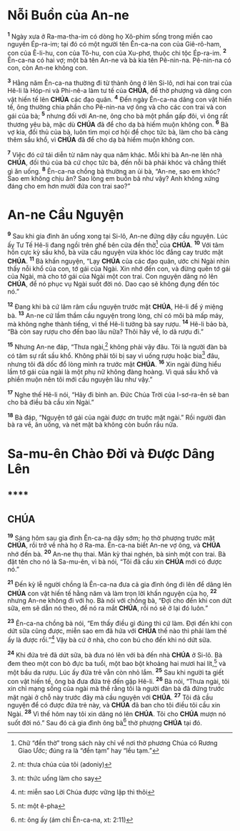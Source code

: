 # Nỗi Buồn của An-ne
<sup><b>1</b></sup> Ngày xưa ở Ra-ma-tha-im có dòng họ Xô-phim sống trong miền cao nguyên Ép-ra-im; tại đó có một người tên Ên-ca-na con của Giê-rô-ham, con của Ê-li-hu, con của Tô-hu, con của Xu-phơ, thuộc chi tộc Ép-ra-im. <sup><b>2</b></sup> Ên-ca-na có hai vợ; một bà tên An-ne và bà kia tên Pê-nin-na. Pê-nin-na có con, còn An-ne không con.

<sup><b>3</b></sup> Hằng năm Ên-ca-na thường đi từ thành ông ở lên Si-lô, nơi hai con trai của Hê-li là Hóp-ni và Phi-nê-a làm tư tế của **CHÚA**, để thờ phượng và dâng con vật hiến tế lên **CHÚA** các đạo quân. <sup><b>4</b></sup> Đến ngày Ên-ca-na dâng con vật hiến tế, ông thường chia phần cho Pê-nin-na vợ ông và cho các con trai và con gái của bà; <sup><b>5</b></sup> nhưng đối với An-ne, ông cho bà một phần gấp đôi, vì ông rất thương yêu bà, mặc dù **CHÚA** đã để cho dạ bà hiếm muộn không con. <sup><b>6</b></sup> Bà vợ kia, đối thủ của bà, luôn tìm mọi cơ hội để chọc tức bà, làm cho bà càng thêm sầu khổ, vì **CHÚA** đã để cho dạ bà hiếm muộn không con.

<sup><b>7</b></sup> Việc đó cứ tái diễn từ năm này qua năm khác. Mỗi khi bà An-ne lên nhà **CHÚA**, đối thủ của bà cứ chọc tức bà, đến nỗi bà phải khóc và chẳng thiết gì ăn uống. <sup><b>8</b></sup> Ên-ca-na chồng bà thường an ủi bà, “An-ne, sao em khóc? Sao em không chịu ăn? Sao lòng em buồn bã như vậy? Anh không xứng đáng cho em hơn mười đứa con trai sao?”


# An-ne Cầu Nguyện
<sup><b>9</b></sup> Sau khi gia đình ăn uống xong tại Si-lô, An-ne đứng dậy cầu nguyện. Lúc ấy Tư Tế Hê-li đang ngồi trên ghế bên cửa đền thờ[^1-c9f102c7-4775-4d46-b486-48eda67c2743] của **CHÚA**. <sup><b>10</b></sup> Với tâm hồn cực kỳ sầu khổ, bà vừa cầu nguyện vừa khóc lóc đắng cay trước mặt **CHÚA**. <sup><b>11</b></sup> Bà khấn nguyện, “Lạy **CHÚA** của các đạo quân, ước chi Ngài nhìn thấy nỗi khổ của con, tớ gái của Ngài. Xin nhớ đến con, và đừng quên tớ gái của Ngài, mà cho tớ gái của Ngài một con trai. Con nguyện dâng nó lên **CHÚA**, để nó phục vụ Ngài suốt đời nó. Dao cạo sẽ không đụng đến tóc nó.”

<sup><b>12</b></sup> Đang khi bà cứ lâm râm cầu nguyện trước mặt **CHÚA**, Hê-li để ý miệng bà. <sup><b>13</b></sup> An-ne cứ lầm thầm cầu nguyện trong lòng, chỉ có môi bà mấp máy, mà không nghe thành tiếng, vì thế Hê-li tưởng bà say rượu. <sup><b>14</b></sup> Hê-li bảo bà, “Bà còn say rượu cho đến bao lâu nữa? Thôi hãy về, lo dã rượu đi.”

<sup><b>15</b></sup> Nhưng An-ne đáp, “Thưa ngài,[^2-c9f102c7-4775-4d46-b486-48eda67c2743] không phải vậy đâu. Tôi là người đàn bà có tâm sự rất sầu khổ. Không phải tôi bị say vì uống rượu hoặc bia[^3-c9f102c7-4775-4d46-b486-48eda67c2743] đâu, nhưng tôi đã dốc đổ lòng mình ra trước mặt **CHÚA**. <sup><b>16</b></sup> Xin ngài đừng hiểu lầm tớ gái của ngài là một phụ nữ không đàng hoàng. Vì quá sầu khổ và phiền muộn nên tôi mới cầu nguyện lâu như vậy.”

<sup><b>17</b></sup> Nghe thế Hê-li nói, “Hãy đi bình an. Đức Chúa Trời của I-sơ-ra-ên sẽ ban cho bà điều bà cầu xin Ngài.”

<sup><b>18</b></sup> Bà đáp, “Nguyện tớ gái của ngài được ơn trước mặt ngài.” Rồi người đàn bà ra về, ăn uống, và nét mặt bà không còn buồn rầu nữa.


# Sa-mu-ên Chào Đời và Được Dâng Lên

## ****

## CHÚA
<sup><b>19</b></sup> Sáng hôm sau gia đình Ên-ca-na dậy sớm; họ thờ phượng trước mặt **CHÚA**, rồi trở về nhà họ ở Ra-ma. Ên-ca-na biết An-ne vợ ông, và **CHÚA** nhớ đến bà. <sup><b>20</b></sup> An-ne thụ thai. Mãn kỳ thai nghén, bà sinh một con trai. Bà đặt tên cho nó là Sa-mu-ên, vì bà nói, “Tôi đã cầu xin **CHÚA** mới có được nó.”

<sup><b>21</b></sup> Đến kỳ lễ người chồng là Ên-ca-na đưa cả gia đình ông đi lên để dâng lên **CHÚA** con vật hiến tế hằng năm và làm trọn lời khấn nguyện của họ, <sup><b>22</b></sup> nhưng An-ne không đi với họ. Bà nói với chồng bà, “Đợi cho đến khi con dứt sữa, em sẽ dẫn nó theo, để nó ra mắt **CHÚA**, rồi nó sẽ ở lại đó luôn.”

<sup><b>23</b></sup> Ên-ca-na chồng bà nói, “Em thấy điều gì đúng thì cứ làm. Đợi đến khi con dứt sữa cũng được, miễn sao em đã hứa với **CHÚA** thế nào thì phải làm thế ấy là được rồi.”[^4-c9f102c7-4775-4d46-b486-48eda67c2743] Vậy bà cứ ở nhà, cho con bú cho đến khi nó dứt sữa.

<sup><b>24</b></sup> Khi đứa trẻ đã dứt sữa, bà đưa nó lên với bà đến nhà **CHÚA** ở Si-lô. Bà đem theo một con bò đực ba tuổi, một bao bột khoảng hai mươi hai lít,[^5-c9f102c7-4775-4d46-b486-48eda67c2743] và một bầu da rượu. Lúc ấy đứa trẻ vẫn còn nhỏ lắm. <sup><b>25</b></sup> Sau khi người ta giết con vật hiến tế, ông bà đưa đứa trẻ đến gặp Hê-li. <sup><b>26</b></sup> Bà nói, “Thưa ngài, tôi xin chỉ mạng sống của ngài mà thề rằng tôi là người đàn bà đã đứng trước mặt ngài ở chỗ này trước đây mà cầu nguyện với **CHÚA**. <sup><b>27</b></sup> Tôi đã cầu nguyện để có được đứa trẻ này, và **CHÚA** đã ban cho tôi điều tôi cầu xin Ngài. <sup><b>28</b></sup> Vì thế hôm nay tôi xin dâng nó lên **CHÚA**. Tôi cho **CHÚA** mượn nó suốt đời nó.” Sau đó cả gia đình ông bà[^6-c9f102c7-4775-4d46-b486-48eda67c2743] thờ phượng **CHÚA** tại đó.

[^1-c9f102c7-4775-4d46-b486-48eda67c2743]: Chữ “đền thờ” trong sách này chỉ về nơi thờ phương Chúa có Rương Giao Ước; đúng ra là “đền tạm” hay “lều tạm.”
[^2-c9f102c7-4775-4d46-b486-48eda67c2743]: nt: thưa chúa của tôi (adoniy)
[^3-c9f102c7-4775-4d46-b486-48eda67c2743]: nt: thức uống làm cho say
[^4-c9f102c7-4775-4d46-b486-48eda67c2743]: nt: miễn sao Lời Chúa được vững lập thì thôi
[^5-c9f102c7-4775-4d46-b486-48eda67c2743]: nt: một ê-pha
[^6-c9f102c7-4775-4d46-b486-48eda67c2743]: nt: ông ấy (ám chỉ Ên-ca-na, xt: 2:11)